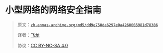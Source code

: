 # 小型网络的网络安全指南

> 原文：[`zh.annas-archive.org/md5/dd9e750da6297e0a4260065981d78386`](https://zh.annas-archive.org/md5/dd9e750da6297e0a4260065981d78386)
> 
> 译者：[飞龙](https://github.com/wizardforcel)
> 
> 协议：[CC BY-NC-SA 4.0](http://creativecommons.org/licenses/by-nc-sa/4.0/)